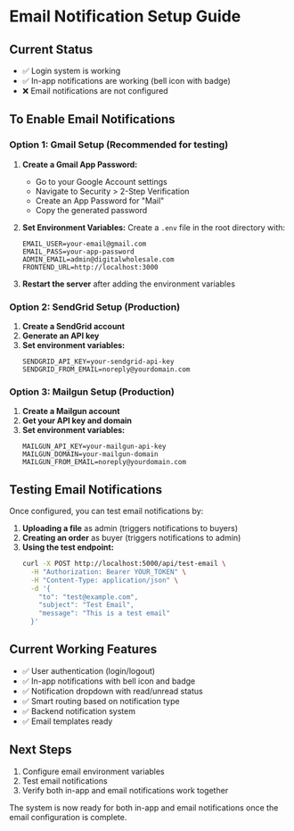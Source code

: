 # Email Notification Setup Guide

## Current Status
- ✅ Login system is working
- ✅ In-app notifications are working (bell icon with badge)
- ❌ Email notifications are not configured

## To Enable Email Notifications

### Option 1: Gmail Setup (Recommended for testing)

1. **Create a Gmail App Password:**
   - Go to your Google Account settings
   - Navigate to Security > 2-Step Verification
   - Create an App Password for "Mail"
   - Copy the generated password

2. **Set Environment Variables:**
   Create a `.env` file in the root directory with:
   ```
   EMAIL_USER=your-email@gmail.com
   EMAIL_PASS=your-app-password
   ADMIN_EMAIL=admin@digitalwholesale.com
   FRONTEND_URL=http://localhost:3000
   ```

3. **Restart the server** after adding the environment variables

### Option 2: SendGrid Setup (Production)

1. **Create a SendGrid account**
2. **Generate an API key**
3. **Set environment variables:**
   ```
   SENDGRID_API_KEY=your-sendgrid-api-key
   SENDGRID_FROM_EMAIL=noreply@yourdomain.com
   ```

### Option 3: Mailgun Setup (Production)

1. **Create a Mailgun account**
2. **Get your API key and domain**
3. **Set environment variables:**
   ```
   MAILGUN_API_KEY=your-mailgun-api-key
   MAILGUN_DOMAIN=your-mailgun-domain
   MAILGUN_FROM_EMAIL=noreply@yourdomain.com
   ```

## Testing Email Notifications

Once configured, you can test email notifications by:

1. **Uploading a file** as admin (triggers notifications to buyers)
2. **Creating an order** as buyer (triggers notifications to admin)
3. **Using the test endpoint:**
   ```bash
   curl -X POST http://localhost:5000/api/test-email \
     -H "Authorization: Bearer YOUR_TOKEN" \
     -H "Content-Type: application/json" \
     -d '{
       "to": "test@example.com",
       "subject": "Test Email",
       "message": "This is a test email"
     }'
   ```

## Current Working Features

- ✅ User authentication (login/logout)
- ✅ In-app notifications with bell icon and badge
- ✅ Notification dropdown with read/unread status
- ✅ Smart routing based on notification type
- ✅ Backend notification system
- ✅ Email templates ready

## Next Steps

1. Configure email environment variables
2. Test email notifications
3. Verify both in-app and email notifications work together

The system is now ready for both in-app and email notifications once the email configuration is complete. 